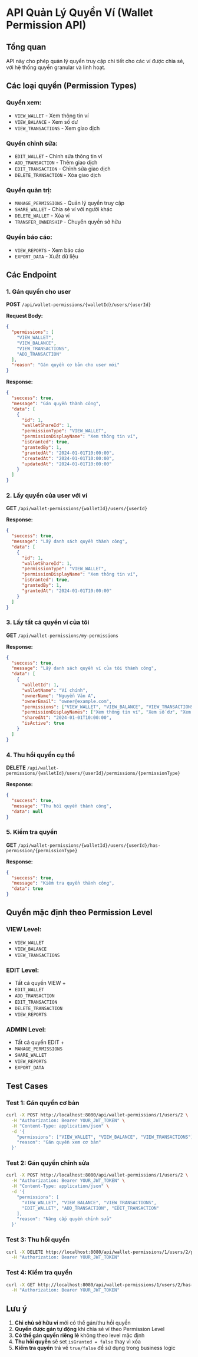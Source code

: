 # API Quản Lý Quyền Ví (Wallet Permission API)

## Tổng quan
API này cho phép quản lý quyền truy cập chi tiết cho các ví được chia sẻ, với hệ thống quyền granular và linh hoạt.

## Các loại quyền (Permission Types)

### **Quyền xem:**
- `VIEW_WALLET` - Xem thông tin ví
- `VIEW_BALANCE` - Xem số dư
- `VIEW_TRANSACTIONS` - Xem giao dịch

### **Quyền chỉnh sửa:**
- `EDIT_WALLET` - Chỉnh sửa thông tin ví
- `ADD_TRANSACTION` - Thêm giao dịch
- `EDIT_TRANSACTION` - Chỉnh sửa giao dịch
- `DELETE_TRANSACTION` - Xóa giao dịch

### **Quyền quản trị:**
- `MANAGE_PERMISSIONS` - Quản lý quyền truy cập
- `SHARE_WALLET` - Chia sẻ ví với người khác
- `DELETE_WALLET` - Xóa ví
- `TRANSFER_OWNERSHIP` - Chuyển quyền sở hữu

### **Quyền báo cáo:**
- `VIEW_REPORTS` - Xem báo cáo
- `EXPORT_DATA` - Xuất dữ liệu

## Các Endpoint

### 1. Gán quyền cho user
**POST** `/api/wallet-permissions/{walletId}/users/{userId}`

**Request Body:**
```json
{
  "permissions": [
    "VIEW_WALLET",
    "VIEW_BALANCE", 
    "VIEW_TRANSACTIONS",
    "ADD_TRANSACTION"
  ],
  "reason": "Gán quyền cơ bản cho user mới"
}
```

**Response:**
```json
{
  "success": true,
  "message": "Gán quyền thành công",
  "data": [
    {
      "id": 1,
      "walletShareId": 1,
      "permissionType": "VIEW_WALLET",
      "permissionDisplayName": "Xem thông tin ví",
      "isGranted": true,
      "grantedBy": 1,
      "grantedAt": "2024-01-01T10:00:00",
      "createdAt": "2024-01-01T10:00:00",
      "updatedAt": "2024-01-01T10:00:00"
    }
  ]
}
```

### 2. Lấy quyền của user với ví
**GET** `/api/wallet-permissions/{walletId}/users/{userId}`

**Response:**
```json
{
  "success": true,
  "message": "Lấy danh sách quyền thành công",
  "data": [
    {
      "id": 1,
      "walletShareId": 1,
      "permissionType": "VIEW_WALLET",
      "permissionDisplayName": "Xem thông tin ví",
      "isGranted": true,
      "grantedBy": 1,
      "grantedAt": "2024-01-01T10:00:00"
    }
  ]
}
```

### 3. Lấy tất cả quyền ví của tôi
**GET** `/api/wallet-permissions/my-permissions`

**Response:**
```json
{
  "success": true,
  "message": "Lấy danh sách quyền ví của tôi thành công",
  "data": [
    {
      "walletId": 1,
      "walletName": "Ví chính",
      "ownerName": "Nguyễn Văn A",
      "ownerEmail": "owner@example.com",
      "permissions": ["VIEW_WALLET", "VIEW_BALANCE", "VIEW_TRANSACTIONS"],
      "permissionDisplayNames": ["Xem thông tin ví", "Xem số dư", "Xem giao dịch"],
      "sharedAt": "2024-01-01T10:00:00",
      "isActive": true
    }
  ]
}
```

### 4. Thu hồi quyền cụ thể
**DELETE** `/api/wallet-permissions/{walletId}/users/{userId}/permissions/{permissionType}`

**Response:**
```json
{
  "success": true,
  "message": "Thu hồi quyền thành công",
  "data": null
}
```

### 5. Kiểm tra quyền
**GET** `/api/wallet-permissions/{walletId}/users/{userId}/has-permission/{permissionType}`

**Response:**
```json
{
  "success": true,
  "message": "Kiểm tra quyền thành công",
  "data": true
}
```

## Quyền mặc định theo Permission Level

### **VIEW Level:**
- `VIEW_WALLET`
- `VIEW_BALANCE`
- `VIEW_TRANSACTIONS`

### **EDIT Level:**
- Tất cả quyền VIEW +
- `EDIT_WALLET`
- `ADD_TRANSACTION`
- `EDIT_TRANSACTION`
- `DELETE_TRANSACTION`
- `VIEW_REPORTS`

### **ADMIN Level:**
- Tất cả quyền EDIT +
- `MANAGE_PERMISSIONS`
- `SHARE_WALLET`
- `VIEW_REPORTS`
- `EXPORT_DATA`

## Test Cases

### **Test 1: Gán quyền cơ bản**
```bash
curl -X POST http://localhost:8080/api/wallet-permissions/1/users/2 \
  -H "Authorization: Bearer YOUR_JWT_TOKEN" \
  -H "Content-Type: application/json" \
  -d '{
    "permissions": ["VIEW_WALLET", "VIEW_BALANCE", "VIEW_TRANSACTIONS"],
    "reason": "Gán quyền xem cơ bản"
  }'
```

### **Test 2: Gán quyền chỉnh sửa**
```bash
curl -X POST http://localhost:8080/api/wallet-permissions/1/users/2 \
  -H "Authorization: Bearer YOUR_JWT_TOKEN" \
  -H "Content-Type: application/json" \
  -d '{
    "permissions": [
      "VIEW_WALLET", "VIEW_BALANCE", "VIEW_TRANSACTIONS",
      "EDIT_WALLET", "ADD_TRANSACTION", "EDIT_TRANSACTION"
    ],
    "reason": "Nâng cấp quyền chỉnh sửa"
  }'
```

### **Test 3: Thu hồi quyền**
```bash
curl -X DELETE http://localhost:8080/api/wallet-permissions/1/users/2/permissions/ADD_TRANSACTION \
  -H "Authorization: Bearer YOUR_JWT_TOKEN"
```

### **Test 4: Kiểm tra quyền**
```bash
curl -X GET http://localhost:8080/api/wallet-permissions/1/users/2/has-permission/VIEW_WALLET \
  -H "Authorization: Bearer YOUR_JWT_TOKEN"
```

## Lưu ý

1. **Chỉ chủ sở hữu ví** mới có thể gán/thu hồi quyền
2. **Quyền được gán tự động** khi chia sẻ ví theo Permission Level
3. **Có thể gán quyền riêng lẻ** không theo level mặc định
4. **Thu hồi quyền** sẽ set `isGranted = false` thay vì xóa
5. **Kiểm tra quyền** trả về `true/false` để sử dụng trong business logic
